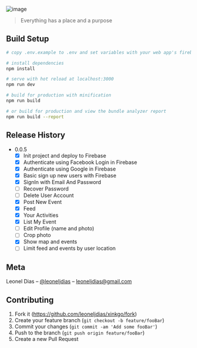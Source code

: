 ![image](https://user-images.githubusercontent.com/4217810/206569593-2039a7bf-0cb1-4b9f-b4d6-cfd9b03c5da5.png)

> Everything has a place and a purpose

## Build Setup

``` bash
# copy .env.example to .env and set variables with your web app's firebase configuration

# install dependencies
npm install

# serve with hot reload at localhost:3000
npm run dev

# build for production with minification
npm run build

# or build for production and view the bundle analyzer report
npm run build --report
```

## Release History

* 0.0.5
    - [X] Init project and deploy to Firebase
    - [X] Authenticate using Facebook Login in Firebase
    - [X] Authenticate using Google in Firebase
    - [X] Basic sign up new users with Firebase
    - [X] SignIn with Email And Password
    - [ ] Recover Password
    - [ ] Delete User Account
    - [X] Post New Event
    - [X] Feed
    - [X] Your Activities
    - [X] List My Event
    - [ ] Edit Profile (name and photo)
    - [ ] Crop photo
    - [X] Show map and events
    - [ ] Limit feed and events by user location

## Meta

Leonel Dias – [@leoneljdias](https://twitter.com/leoneljdias) – leoneljdias@gmail.com

## Contributing

1. Fork it (<https://github.com/leoneljdias/xinkgo/fork>)
2. Create your feature branch (`git checkout -b feature/fooBar`)
3. Commit your changes (`git commit -am 'Add some fooBar'`)
4. Push to the branch (`git push origin feature/fooBar`)
5. Create a new Pull Request

